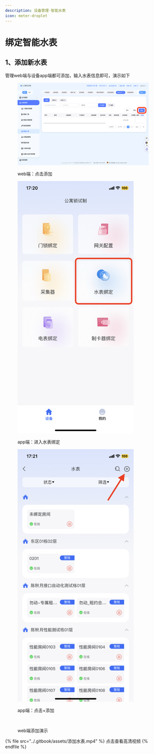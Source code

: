 ```yaml
---
description: 设备管理-智能水表
icon: meter-droplet
---
```


# 绑定智能水表

## 1、添加新水表

管理web端与设备app端都可添加，输入水表信息即可，演示如下

<div><figure><img src="../.gitbook/assets/lock.klhbs.com_ (2).png" alt=""><figcaption><p>web端：点击添加</p></figcaption></figure> <figure><img src="../.gitbook/assets/IMG_3F1A4257FAEB-1.jpeg" alt="" width="375"><figcaption><p>app端：进入水表绑定</p></figcaption></figure> <figure><img src="../.gitbook/assets/IMG_C17A343D38AD-1.jpeg" alt="" width="375"><figcaption><p>app端：点击+添加</p></figcaption></figure></div>

<figure><img src="../.gitbook/assets/添加水表.gif" alt=""><figcaption><p>web端添加演示</p></figcaption></figure>

{% file src="../.gitbook/assets/添加水表.mp4" %}
点击查看高清视频
{% endfile %}
